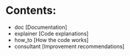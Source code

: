 # Contents:
- doc [Documentation]
- explainer [Code explanations]
- how_to [How the code works]
- consultant [Improvement recommendations]